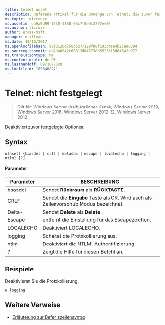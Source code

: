 ```yaml
---
title: telnet unset
description: Referenz Artikel für die Unmenge von Telnet, die zuvor festgelegte Optionen deaktiviert.
ms.topic: reference
ms.assetid: da9a0d99-1930-4858-93c7-0e9c3797ee09
ms.author: lizross
author: eross-msft
manager: mtillman
ms.date: 10/16/2017
ms.openlocfilehash: 96b8126d758d5277129f88f193cfea4b25e80584
ms.sourcegitcommit: db2d46842c68813d043738d6523f13d8454fc972
ms.translationtype: MT
ms.contentlocale: de-DE
ms.lasthandoff: 09/10/2020
ms.locfileid: "89640822"
---
```

# <a name="telnet-unset"></a>Telnet: nicht festgelegt

> Gilt für: Windows Server (halbjährlicher Kanal), Windows Server 2019, Windows Server 2016, Windows Server 2012 R2, Windows Server 2012

Deaktiviert zuvor festgelegte Optionen.

## <a name="syntax"></a>Syntax
```
u[nset] {bsasdel | crlf | delasbs | escape | localecho | logging | ntlm} [?]
```
#### <a name="parameters"></a>Parameter
|Parameter|BESCHREIBUNG|
|-------|--------|
|bsasdel|Sendet **Rückraum** als **RÜCKTASTE**.|
|CRLF|Sendet die **Eingabe** Taste als CR. Wird auch als Zeilenvorschub Modus bezeichnet.|
|Delta-|Sendet **Delete** als **Delete**.|
|Escape|entfernt die Einstellung für das Escapezeichen.|
|LOCALECHO|Deaktiviert LOCALECHO.|
|logging|Schaltet die Protokollierung aus.|
|ntlm|Deaktiviert die NTLM-Authentifizierung.|
|?|Zeigt die Hilfe für diesen Befehl an.|
## <a name="examples"></a>Beispiele
Deaktivieren Sie die Protokollierung.
```
u logging
```
## <a name="additional-references"></a>Weitere Verweise
- [Erläuterung zur Befehlszeilensyntax](command-line-syntax-key.md)
